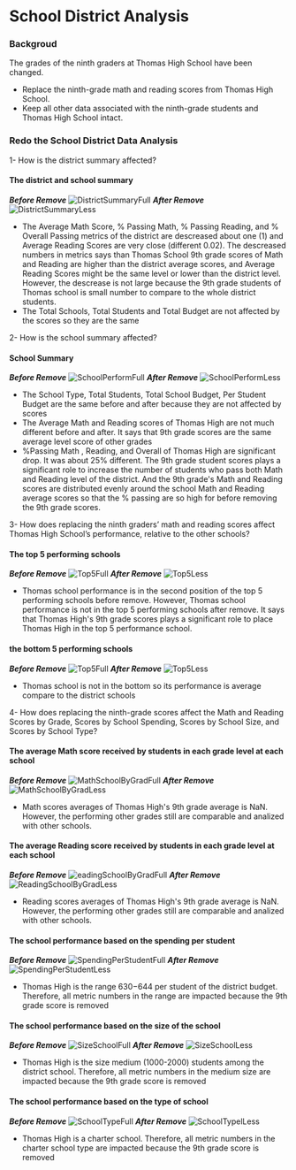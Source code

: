 
# School District Analysis

### Backgroud 

The grades of the ninth graders at Thomas High School have been changed.

- Replace the ninth-grade math and reading scores from Thomas High School.
- Keep all other data associated with the ninth-grade students and Thomas High School intact.

### Redo the School District Data Analysis

1- How is the district summary affected?
#### The district and school summary
***Before Remove***
![DistrictSummaryFull](images/DistrictSummaryFull.png)
***After Remove***
![DistrictSummaryLess](images/DistrictSummaryLess.png)

- The Average Math Score, % Passing Math, % Passing Reading, and % Overall Passing metrics of the district are descreased about one (1) and  Average Reading Scores are very close (different 0.02).
The descreased numbers in metrics says than Thomas School 9th grade scores of Math and Reading are higher than the district average scores, and Average Reading Scores might be the same level or lower than the district level. 
However, the descrease is not large because the 9th grade students of Thomas school is small number to compare to the whole district students.
- The Total Schools, Total Students and Total Budget are not affected by the scores so they are the same

2- How is the school summary affected?

#### School Summary
***Before Remove***
![SchoolPerformFull](images/SchoolPerformFull.png)
***After Remove***
![SchoolPerformLess](images/SchoolPerformLess.png)

- The School Type, Total Students, Total School Budget, Per Student Budget are the same before and after because they are not affected by scores
- The Average Math and Reading scores of Thomas High are not much different before and after. It says that 9th grade scores are the same average level score of other grades
- %Passing Math , Reading, and Overall of Thomas High are significant drop. It was about 25% different. The 9th grade student scores plays a significant role to increase the number of students who pass both Math and Reading level of the district.
And the 9th grade's Math and Reading scores are distributed evenly around the school Math and Reading average scores so that the % passing are so high for before removing the 9th grade scores.

3- How does replacing the ninth graders’ math and reading scores affect Thomas High School’s performance, relative to the other schools?

#### The top 5 performing schools
***Before Remove***
![Top5Full](images/Top5Full.png)
***After Remove***
![Top5Less](images/Top5Less.png)

- Thomas school performance is in the second position of the top 5 performing schools before remove. However, Thomas school performance is not in the top 5 performing schools after remove. 
It says that Thomas High's 9th grade scores plays a significant role to place Thomas High in the top 5 performance school. 

#### the bottom 5 performing schools
***Before Remove***
![Top5Full](images/Top5Full.png)
***After Remove***
![Top5Less](images/Top5Less.png)

- Thomas school is not in the bottom so its performance is average compare to the district schools

4- How does replacing the ninth-grade scores affect the Math and Reading Scores by Grade, Scores by School Spending, Scores by School Size, and Scores by School Type? 

#### The average Math score received by students in each grade level at each school
***Before Remove***
![MathSchoolByGradFull](images/MathSchoolByGradFull.png)
***After Remove***
![MathSchoolByGradLess](images/MathSchoolByGradLess.png)

- Math scores averages of Thomas High's 9th grade average is NaN. However, the performing other grades still are comparable and analized with other schools.

#### The average Reading score received by students in each grade level at each school
***Before Remove***
![eadingSchoolByGradFull](images/ReadingSchoolByGradFull.png)
***After Remove***
![ReadingSchoolByGradLess](images/ReadingSchoolByGradLess.png)

- Reading scores averages of Thomas High's 9th grade average is NaN. However, the performing other grades still are comparable and analized with other schools.

#### The school performance based on the spending per student
***Before Remove***
![SpendingPerStudentFull](images/SpendingPerStudentFull.png)
***After Remove***
![SpendingPerStudentLess](images/SpendingPerStudentLess.png)

- Thomas High is the range $630-$644 per student of the district budget. Therefore, all metric numbers in the range are impacted because the 9th grade score is removed

#### The school performance based on the size of the school
***Before Remove***
![SizeSchoolFull](images/SizeSchoolFull.png)
***After Remove***
![SizeSchoolLess](images/SizeSchoolLess.png)

- Thomas High is the size medium (1000-2000) students among the district school. Therefore, all metric numbers in the medium size are impacted because the 9th grade score is removed

#### The school performance based on the type of school
***Before Remove***
![SchoolTypeFull](images/SchoolTypeFull.png)
***After Remove***
![SchoolTypelLess](images/SchoolTypelLess.png)

- Thomas High is a charter school. Therefore, all metric numbers in the charter school type are impacted because the 9th grade score is removed
 
